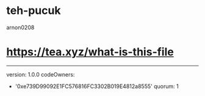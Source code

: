 # teh-pucuk
arnon0208
# https://tea.xyz/what-is-this-file
---
version: 1.0.0
codeOwners:
  - '0xe739D99092E1FC576816FC3302B019E4812a8555'
quorum: 1
